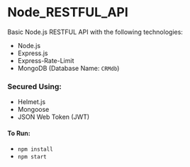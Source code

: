 # Node_RESTFUL_API
Basic Node.js RESTFUL API with the following technologies:

* Node.js
* Express.js
* Express-Rate-Limit
* MongoDB (Database Name: `CRMdb`)

### Secured Using:

* Helmet.js
* Mongoose
* JSON Web Token (JWT)

#### To Run: 

* `npm install`
* `npm start`
